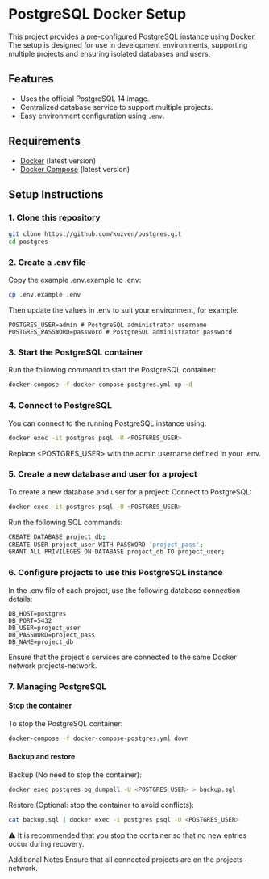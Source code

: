 # PostgreSQL Docker Setup

This project provides a pre-configured PostgreSQL instance using Docker. The setup is designed for use in development environments, supporting multiple projects and ensuring isolated databases and users.

## Features
- Uses the official PostgreSQL 14 image.
- Centralized database service to support multiple projects.
- Easy environment configuration using `.env`.

## Requirements
- [Docker](https://docs.docker.com/get-docker/) (latest version)
- [Docker Compose](https://docs.docker.com/compose/install/) (latest version)

## Setup Instructions

### 1. Clone this repository

```bash
git clone https://github.com/kuzven/postgres.git
cd postgres
```

### 2. Create a .env file
Copy the example .env.example to .env:

```bash
cp .env.example .env
```

Then update the values in .env to suit your environment, for example:

```
POSTGRES_USER=admin # PostgreSQL administrator username
POSTGRES_PASSWORD=password # PostgreSQL administrator password
```

### 3. Start the PostgreSQL container
Run the following command to start the PostgreSQL container:

```bash
docker-compose -f docker-compose-postgres.yml up -d
```

### 4. Connect to PostgreSQL
You can connect to the running PostgreSQL instance using:

```bash
docker exec -it postgres psql -U <POSTGRES_USER>
```

Replace <POSTGRES_USER> with the admin username defined in your .env.

### 5. Create a new database and user for a project
To create a new database and user for a project:
Connect to PostgreSQL:

```bash
docker exec -it postgres psql -U <POSTGRES_USER>
```

Run the following SQL commands:

```bash
CREATE DATABASE project_db;
CREATE USER project_user WITH PASSWORD 'project_pass';
GRANT ALL PRIVILEGES ON DATABASE project_db TO project_user;
```

### 6. Configure projects to use this PostgreSQL instance
In the .env file of each project, use the following database connection details:

```
DB_HOST=postgres
DB_PORT=5432
DB_USER=project_user
DB_PASSWORD=project_pass
DB_NAME=project_db
```

Ensure that the project's services are connected to the same Docker network projects-network.

### 7. Managing PostgreSQL

#### Stop the container
To stop the PostgreSQL container:

```bash
docker-compose -f docker-compose-postgres.yml down
```

#### Backup and restore
Backup  (No need to stop the container):

```bash
docker exec postgres pg_dumpall -U <POSTGRES_USER> > backup.sql
```

Restore (Optional: stop the container to avoid conflicts):

```bash
cat backup.sql | docker exec -i postgres psql -U <POSTGRES_USER>
```

⚠️ It is recommended that you stop the container so that no new entries occur during recovery.

Additional Notes
Ensure that all connected projects are on the projects-network.